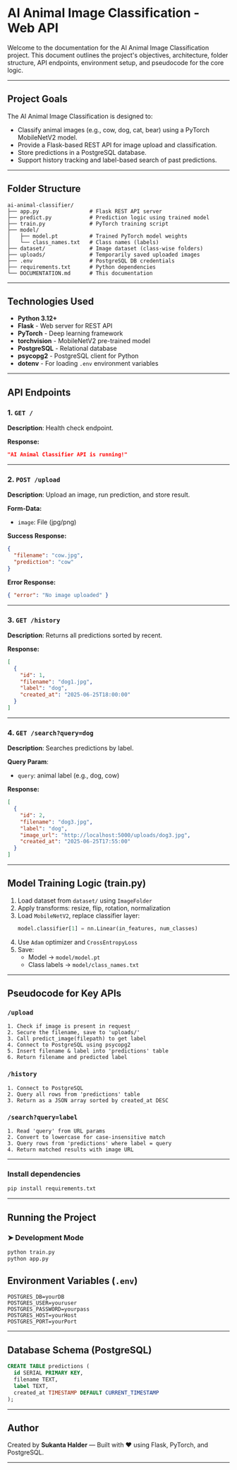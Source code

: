 # AI Animal Image Classification - Web API

Welcome to the documentation for the AI Animal Image Classification project. This document outlines the project's objectives, architecture, folder structure, API endpoints, environment setup, and pseudocode for the core logic.

---

## Project Goals

The AI Animal Image Classification is designed to:

- Classify animal images (e.g., cow, dog, cat, bear) using a PyTorch MobileNetV2 model.
- Provide a Flask-based REST API for image upload and classification.
- Store predictions in a PostgreSQL database.
- Support history tracking and label-based search of past predictions.

---

## Folder Structure

```
ai-animal-classifier/
├── app.py                # Flask REST API server
├── predict.py            # Prediction logic using trained model
├── train.py              # PyTorch training script
├── model/
│   ├── model.pt          # Trained PyTorch model weights
│   └── class_names.txt   # Class names (labels)
├── dataset/              # Image dataset (class-wise folders)
├── uploads/              # Temporarily saved uploaded images
├── .env                  # PostgreSQL DB credentials
├── requirements.txt      # Python dependencies
└── DOCUMENTATION.md      # This documentation
```

---

## Technologies Used

- **Python 3.12+**
- **Flask** - Web server for REST API
- **PyTorch** - Deep learning framework
- **torchvision** - MobileNetV2 pre-trained model
- **PostgreSQL** - Relational database
- **psycopg2** - PostgreSQL client for Python
- **dotenv** - For loading `.env` environment variables

---

## API Endpoints

### 1. `GET /`

**Description**: Health check endpoint.

**Response:**
```json
"AI Animal Classifier API is running!"
```

---

### 2. `POST /upload`

**Description**: Upload an image, run prediction, and store result.

**Form-Data:**
- `image`: File (jpg/png)

**Success Response:**
```json
{
  "filename": "cow.jpg",
  "prediction": "cow"
}
```

**Error Response:**
```json
{ "error": "No image uploaded" }
```

---

### 3. `GET /history`

**Description**: Returns all predictions sorted by recent.

**Response:**
```json
[
  {
    "id": 1,
    "filename": "dog1.jpg",
    "label": "dog",
    "created_at": "2025-06-25T18:00:00"
  }
]
```

---

### 4. `GET /search?query=dog`

**Description**: Searches predictions by label.

**Query Param**:
- `query`: animal label (e.g., dog, cow)

**Response:**
```json
[
  {
    "id": 2,
    "filename": "dog3.jpg",
    "label": "dog",
    "image_url": "http://localhost:5000/uploads/dog3.jpg",
    "created_at": "2025-06-25T17:55:00"
  }
]
```

---

## Model Training Logic (train.py)

1. Load dataset from `dataset/` using `ImageFolder`
2. Apply transforms: resize, flip, rotation, normalization
3. Load `MobileNetV2`, replace classifier layer:
   ```python
   model.classifier[1] = nn.Linear(in_features, num_classes)
   ```
4. Use `Adam` optimizer and `CrossEntropyLoss`
5. Save:
   - Model → `model/model.pt`
   - Class labels → `model/class_names.txt`

---

## Pseudocode for Key APIs

### `/upload`
```
1. Check if image is present in request
2. Secure the filename, save to 'uploads/'
3. Call predict_image(filepath) to get label
4. Connect to PostgreSQL using psycopg2
5. Insert filename & label into 'predictions' table
6. Return filename and predicted label
```

### `/history`
```
1. Connect to PostgreSQL
2. Query all rows from 'predictions' table
3. Return as a JSON array sorted by created_at DESC
```

### `/search?query=label`
```
1. Read 'query' from URL params
2. Convert to lowercase for case-insensitive match
3. Query rows from 'predictions' where label = query
4. Return matched results with image URL
```

---

### Install dependencies 

```bash
pip install requirements.txt
```

---

## Running the Project

### ➤ Development Mode

```bash
python train.py
python app.py
```

## Environment Variables (`.env`)

```
POSTGRES_DB=yourDB
POSTGRES_USER=youruser
POSTGRES_PASSWORD=yourpass
POSTGRES_HOST=yourHost
POSTGRES_PORT=yourPort
```

---

## Database Schema (PostgreSQL)

```sql
CREATE TABLE predictions (
  id SERIAL PRIMARY KEY,
  filename TEXT,
  label TEXT,
  created_at TIMESTAMP DEFAULT CURRENT_TIMESTAMP
);
```

---

## Author

Created by **Sukanta Halder** — Built with ❤️ using Flask, PyTorch, and PostgreSQL.

---
